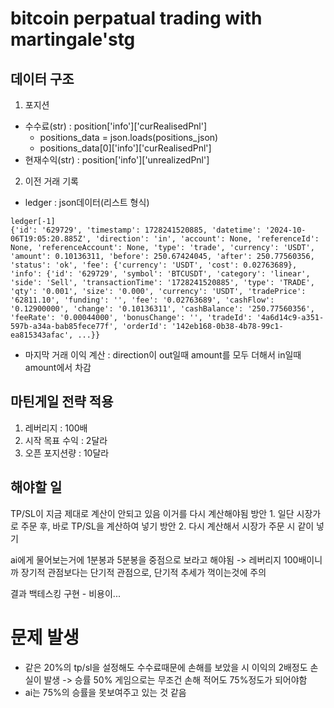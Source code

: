 # bitcoin perpatual trading with martingale'stg




## 데이터 구조
1. 포지션
- 수수료(str) : position['info']['curRealisedPnl']
    * positions_data = json.loads(positions_json)
    * positions_data[0]['info']['curRealisedPnl']
- 현재수익(str) : position['info']['unrealizedPnl']
2. 이전 거래 기록
- ledger : json데이터(리스트 형식)
```
ledger[-1]
{'id': '629729', 'timestamp': 1728241520885, 'datetime': '2024-10-06T19:05:20.885Z', 'direction': 'in', 'account': None, 'referenceId': None, 'referenceAccount': None, 'type': 'trade', 'currency': 'USDT', 'amount': 0.10136311, 'before': 250.67424045, 'after': 250.77560356, 'status': 'ok', 'fee': {'currency': 'USDT', 'cost': 0.02763689}, 'info': {'id': '629729', 'symbol': 'BTCUSDT', 'category': 'linear', 'side': 'Sell', 'transactionTime': '1728241520885', 'type': 'TRADE', 'qty': '0.001', 'size': '0.000', 'currency': 'USDT', 'tradePrice': '62811.10', 'funding': '', 'fee': '0.02763689', 'cashFlow': '0.12900000', 'change': '0.10136311', 'cashBalance': '250.77560356', 'feeRate': '0.00044000', 'bonusChange': '', 'tradeId': '4a6d14c9-a351-597b-a34a-bab85fece77f', 'orderId': '142eb168-0b38-4b78-99c1-ea815343afac', ...}}
```
- 마지막 거래 이익 계산 : direction이 out일때 amount를 모두 더해서 in일때 amount에서 차감

## 마틴게일 전략 적용
1. 레버리지 : 100배
2. 시작 목표 수익 : 2달라
3. 오픈 포지션량 : 10달라



## 해야할 일
TP/SL이 지금 제대로 계산이 안되고 있음 이거를 다시 계산해야됨
방안 1. 일단 시장가로 주문 후, 바로 TP/SL을 계산하여 넣기
방안 2. 다시 계산해서 시장가 주문 시 같이 넣기

ai에게 물어보는거에 1분봉과 5분봉을 중점으로 보라고 해야됨 -> 레버리지 100배이니까 장기적 관점보다는 단기적 관점으로, 단기적 추세가 꺽이는것에 주의

결과 백테스킹 구현 - 비용이... 

# 문제 발생
- 같은 20%의 tp/sl을 설정해도 수수료때문에 손해를 보았을 시 이익의 2배정도 손실이 발생 -> 승률 50% 게임으로는 무조건 손해 적어도 75%정도가 되어야함
- ai는 75%의 승률을 못보여주고 있는 것 같음